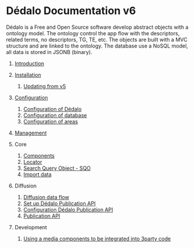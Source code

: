 # Dédalo Documentation v6

Dédalo is a Free and Open Source software develop abstract objects with a ontology model. The ontology control the app flow with the descriptors, related terms, no descriptors, TG, TE, etc. The objects are built with a MVC structure and are linked to the ontology. The database use a NoSQL model, all data is stored in JSONB (binary).

1. [Introduction](./core/index.md)

2. [Installation](./install/index.md#installation)

    1. [Updating from v5](./update_v5/update_from_v5.md#update-v5-to-v6)

3. [Configuration](./config/index.md)

    1. [Configuration of Dédalo](./config/config.md)
    2. [Configuration of database](./config/config_db.md)
    3. [Configuration of areas](./config/config_areas.md)

4. [Management](./management/index.md)

5. Core

    1. [Components](./core/components/index.md)
    2. [Locator](./core/locator.md)
    3. [Search Query Object - SQO](./core/sqo.md)
    4. [Import data](./core/importing_data.md)

6. Diffusion

    1. [Diffusion data flow](./diffusion/diffusion_data_flow.md)
    2. [Set up Dédalo Publication API](./diffusion/publication_api/public_api_configuration.md)
    3. [Configuration Dédalo Publication API](./diffusion/publication_api/server_config_api.md)
    4. [Publication API](./diffusion/publication_api/publication_api.md)

7. Development

    1. [Using a media components to be integrated into 3party code](./development/using_media_components.md)
